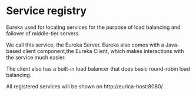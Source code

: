 # Service registry 

Eureka used for locating services for the purpose of load balancing and failover of middle-tier servers. 

We call this service, the Eureka Server. Eureka also comes with a Java-based client component,the Eureka Client, which makes interactions with the service much easier. 

The client also has a built-in load balancer that does basic round-robin load balancing. 


All registered services will be shown on http://eurica-host:8080/ 